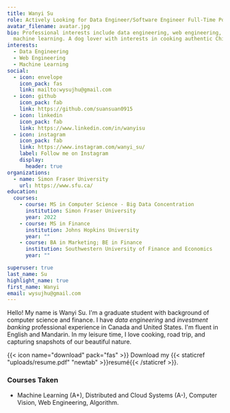 ```yaml
---
title: Wanyi Su
role: Actively Looking for Data Engineer/Software Engineer Full-Time Position
avatar_filename: avatar.jpg
bio: Professional interests include data engineering, web engineering, and
  machine learning. A dog lover with interests in cooking authentic Chinese food and capturing snapshots of life and nature in daily life.
interests:
  - Data Engineering
  - Web Engineering
  - Machine Learning
social:
  - icon: envelope
    icon_pack: fas
    link: mailto:wysujhu@gmail.com
  - icon: github
    icon_pack: fab
    link: https://github.com/suansuan0915
  - icon: linkedin
    icon_pack: fab
    link: https://www.linkedin.com/in/wanyisu
  - icon: instagram
    icon_pack: fab
    link: https://www.instagram.com/wanyi_su/
    label: Follow me on Instagram
    display:
      header: true
organizations:
  - name: Simon Fraser University
    url: https://www.sfu.ca/
education:
  courses:
    - course: MS in Computer Science - Big Data Concentration
      institution: Simon Fraser University
      year: 2022
    - course: MS in Finance
      institution: Johns Hopkins University
      year: ""
    - course: BA in Marketing; BE in Finance
      institution: Southwestern University of Finance and Economics
      year: ""

superuser: true
last_name: Su
highlight_name: true
first_name: Wanyi
email: wysujhu@gmail.com
---
```

Hello! My name is Wanyi Su. I'm a graduate student with background of computer science and finance. I have *data engineering* and *investment banking* professional experience in Canada and United States. I'm fluent in English and Mandarin. In my leisure time, I love cooking, road trip, and capturing snapshots of our beautiful nature.

{{< icon name="download" pack="fas" >}} Download my {{< staticref "uploads/resume.pdf" "newtab" >}}resumé{{< /staticref >}}.

### Courses Taken
  - Machine Learning (A+), Distributed and Cloud Systems (A-), Computer Vision, Web Engineering, Algorithm.

